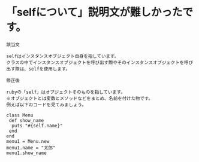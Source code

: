 # 「selfについて」説明文が難しかったです。
`該当文`
```
selfはインスタンスオブジェクト自身を指しています。  
クラスの中でインスタンスオブジェクトを呼び出す際やそのインスタンスオブジェクトを呼び出す際は、selfを使用します。
```
`修正後`
```
rubyの「self」はオブジェクトそのものを指しています。  
※オブジェクトとは変数とメソッドなどをまとめ、名前を付けた物です。
例えば以下のコードを見てみましょう。

class Menu
 def show_name
  puts "#{self.name}"
 end
end
menu1 = Menu.new
menu1.name = "太郎"
menu1.show_name
```
